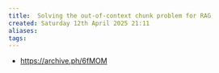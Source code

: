```yaml
---
title:  Solving the out-of-context chunk problem for RAG
created: Saturday 12th April 2025 21:11
aliases: 
tags: 
---
```

- https://archive.ph/6fMOM